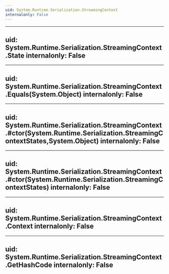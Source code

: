 ```yaml
---
uid: System.Runtime.Serialization.StreamingContext
internalonly: False
---
```


---
uid: System.Runtime.Serialization.StreamingContext.State
internalonly: False
---

---
uid: System.Runtime.Serialization.StreamingContext.Equals(System.Object)
internalonly: False
---

---
uid: System.Runtime.Serialization.StreamingContext.#ctor(System.Runtime.Serialization.StreamingContextStates,System.Object)
internalonly: False
---

---
uid: System.Runtime.Serialization.StreamingContext.#ctor(System.Runtime.Serialization.StreamingContextStates)
internalonly: False
---

---
uid: System.Runtime.Serialization.StreamingContext.Context
internalonly: False
---

---
uid: System.Runtime.Serialization.StreamingContext.GetHashCode
internalonly: False
---
